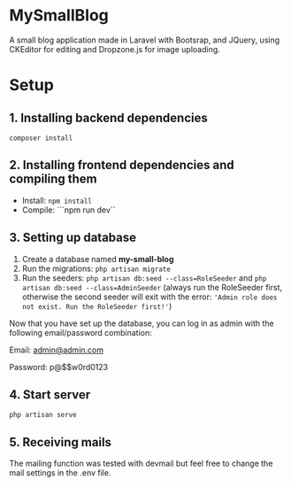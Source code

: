 
# MySmallBlog

A small blog application made in Laravel with Bootsrap, and JQuery, using CKEditor for editing and Dropzone.js for image uploading.

# Setup

## 1. Installing backend dependencies

```composer install```

## 2. Installing frontend dependencies and compiling them

- Install: ```npm install```
- Compile: ```npm run dev``

## 3. Setting up database

 1. Create a database named **my-small-blog**
 2. Run the migrations: ```php artisan migrate```
 3. Run the seeders: ```php artisan db:seed --class=RoleSeeder``` and ```php artisan db:seed --class=AdminSeeder``` (always run the RoleSeeder first, otherwise the second seeder will exit with the error: ```'Admin role does not exist. Run the RoleSeeder first!'```)

Now that you have set up the database, you can log in as admin with the following email/password combination:

Email: admin@admin.com

Password: p@$$w0rd0123

## 4. Start server
```php artisan serve```

## 5. Receiving mails
The mailing function was tested with devmail but feel free to change the mail settings in the .env file.
